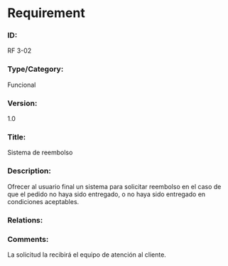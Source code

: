 # Requirement

### ID:

RF 3-02

### Type/Category:

Funcional

### Version:

1.0

### Title:

Sistema de reembolso

### Description:

Ofrecer al usuario final un sistema para solicitar reembolso en el caso de que el pedido no haya sido entregado, o no haya sido entregado en condiciones aceptables.

### Relations:

### Comments:

La solicitud la recibirá el equipo de atención al cliente.
